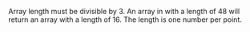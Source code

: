 Array length must be divisible by 3.
An array in with a length of 48 will return an array with a length of 16.
The length is one number per point.